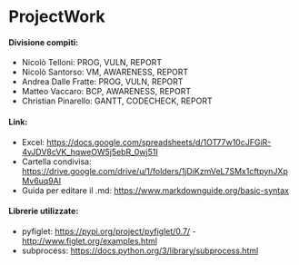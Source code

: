 # ProjectWork

#### Divisione compiti:
- Nicolò Telloni:		PROG, VULN, REPORT
- Nicolò Santorso:		VM, AWARENESS, REPORT
- Andrea Dalle Fratte:	PROG, VULN, REPORT
- Matteo Vaccaro:		BCP, AWARENESS, REPORT
- Christian Pinarello:	GANTT, CODECHECK, REPORT

#### Link:
- Excel: https://docs.google.com/spreadsheets/d/1OT77w10cJFGiR-4vJDV8cVK_hqweOW5j5ebR_0wj51I
- Cartella condivisa: https://drive.google.com/drive/u/1/folders/1jDiKzmVeL7SMx1cftpynJXpMv6uq9AI
- Guida per editare il .md: https://www.markdownguide.org/basic-syntax

#### Librerie utilizzate:
- pyfiglet: https://pypi.org/project/pyfiglet/0.7/ - http://www.figlet.org/examples.html
- subprocess: https://docs.python.org/3/library/subprocess.html

